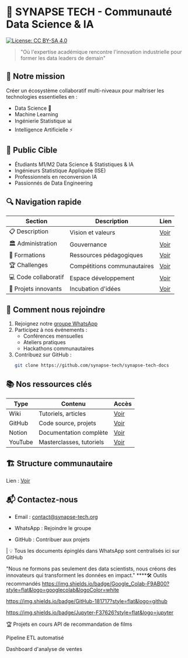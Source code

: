 # 🚀 SYNAPSE TECH - Communauté Data Science & IA

[![License: CC BY-SA 4.0](https://img.shields.io/badge/License-CC_BY--SA_4.0-lightgrey.svg)](./LICENSE.md)

> "Où l'expertise académique rencontre l'innovation industrielle pour former les data leaders de demain"

## 🌟 Notre mission
Créer un écosystème collaboratif multi-niveaux pour maîtriser les technologies essentielles en :
- Data Science 🤖
- Machine Learning
- Ingénierie Statistique 📊
- Intelligence Artificielle ⚡

## 👥 Public Cible
- Étudiants M1/M2 Data Science & Statistiques & IA
- Ingénieurs Statistique Appliquée (ISE)
- Professionnels en reconversion IA
- Passionnés de Data Engineering

## 🔍 Navigation rapide
| Section              | Description                 | Lien                                     |
|----------------------|-----------------------------|----------------------------------------- |
| 📋 Description       | Vision et valeurs           | [Voir](./description.md)                 |
| 🏛️ Administration    | Gouvernance                 | [Voir](./community/admin/README.md)      |
| 🧠 Formations        | Ressources pédagogiques     | [Voir](./community/brainboost/README.md) |
| 🏆 Challenges        | Compétitions communautaires | [Voir](./community/challenges/README.md) |
| 💻 Code collaboratif | Espace développement        | [Voir](./community/codecave/README.md)   |
| 🚀 Projets innovants | Incubation d'idées          | [Voir](./community/sparkzone/README.md)  |

## 🤝 Comment nous rejoindre
1. Rejoignez notre [groupe WhatsApp]()
2. Participez à nos événements :
   - Conférences mensuelles
   - Ateliers pratiques
   - Hackathons communautaires
3. Contribuez sur GitHub :
   ```bash
   git clone https://github.com/synapse-tech/synapse-tech-docs

## 📚 Nos ressources clés
| Type       | Contenu                  | Accès          |
|------------|--------------------------|--------------- |
| Wiki       | Tutoriels, articles      | [Voir]([Lien]) |
| GitHub     | Code source, projets     | [Voir]([Lien]) |
| Notion     | Documentation complète   | [Voir]([Lien]) |
| YouTube    | Masterclasses, tutoriels | [Voir]([Lien]) |

## 🏗 Structure communautaire

Lien : [Voir](./structure_communautaire/assets/img/regroupement.png)

## 📬 Contactez-nous

  * Email : contact@synapse-tech.org

  * WhatsApp : Rejoindre le groupe

  * GitHub : Contribuer aux projets


| 💡 Tous les documents épinglés dans WhatsApp sont centralisés ici sur GitHub

"Nous ne formons pas seulement des data scientists, nous créons des innovateurs qui transforment les données en impact."         ****🛠 Outils recommandés
https://img.shields.io/badge/Google_Colab-F9AB00?style=flat&logo=googlecolab&logoColor=white

https://img.shields.io/badge/GitHub-181717?style=flat&logo=github

https://img.shields.io/badge/Jupyter-F37626?style=flat&logo=jupyter

🏆 Projets en cours
API de recommandation de films

Pipeline ETL automatisé

Dashboard d'analyse de ventes